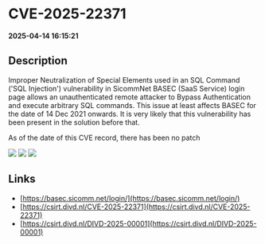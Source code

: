 # CVE-2025-22371

**2025-04-14 16:15:21**

## Description
Improper Neutralization of Special Elements used in an SQL Command ('SQL Injection') vulnerability in SicommNet BASEC (SaaS Service) login page allows an unauthenticated remote attacker to Bypass Authentication and execute arbitrary SQL commands. This issue at least affects BASEC for the date of 14 Dec 2021 onwards. It is very likely that this vulnerability has been present in the solution before that.

As of the date of this CVE record, there has been no patch

![](https://img.shields.io/static/v1?label=Score&message=9.3&color=red)
![](https://img.shields.io/static/v1?label=Severity&message=CRITICAL&color=red)
![](https://img.shields.io/static/v1?label=CWE&message=SQL&color=green)

## Links
- [https://basec.sicomm.net/login/](https://basec.sicomm.net/login/)
- [https://csirt.divd.nl/CVE-2025-22371](https://csirt.divd.nl/CVE-2025-22371)
- [https://csirt.divd.nl/DIVD-2025-00001](https://csirt.divd.nl/DIVD-2025-00001)
